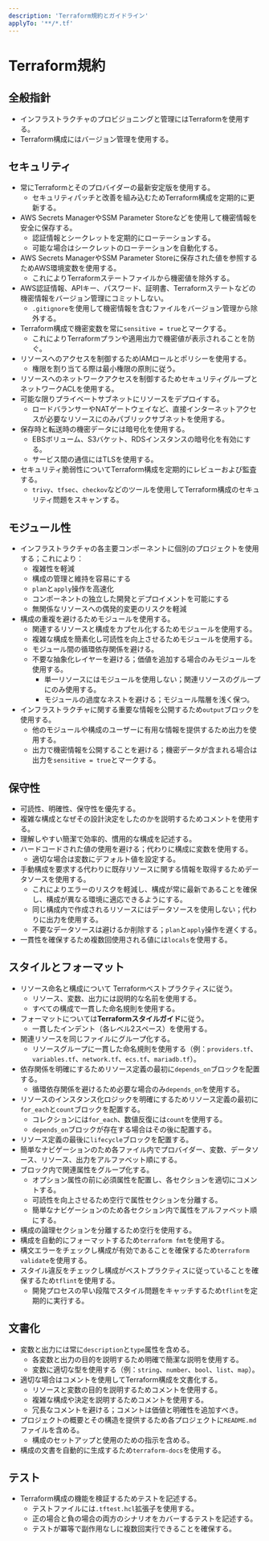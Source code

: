 ```yaml
---
description: 'Terraform規約とガイドライン'
applyTo: '**/*.tf'
---
```


# Terraform規約

## 全般指針

- インフラストラクチャのプロビジョニングと管理にはTerraformを使用する。
- Terraform構成にはバージョン管理を使用する。

## セキュリティ

- 常にTerraformとそのプロバイダーの最新安定版を使用する。
  - セキュリティパッチと改善を組み込むためTerraform構成を定期的に更新する。
- AWS Secrets ManagerやSSM Parameter Storeなどを使用して機密情報を安全に保存する。
  - 認証情報とシークレットを定期的にローテーションする。
  - 可能な場合はシークレットのローテーションを自動化する。
- AWS Secrets ManagerやSSM Parameter Storeに保存された値を参照するためAWS環境変数を使用する。
  - これによりTerraformステートファイルから機密値を除外する。
- AWS認証情報、APIキー、パスワード、証明書、Terraformステートなどの機密情報をバージョン管理にコミットしない。
  - `.gitignore`を使用して機密情報を含むファイルをバージョン管理から除外する。
- Terraform構成で機密変数を常に`sensitive = true`とマークする。
  - これによりTerraformプランや適用出力で機密値が表示されることを防ぐ。
- リソースへのアクセスを制御するためIAMロールとポリシーを使用する。
  - 権限を割り当てる際は最小権限の原則に従う。
- リソースへのネットワークアクセスを制御するためセキュリティグループとネットワークACLを使用する。
- 可能な限りプライベートサブネットにリソースをデプロイする。
  - ロードバランサーやNATゲートウェイなど、直接インターネットアクセスが必要なリソースにのみパブリックサブネットを使用する。
- 保存時と転送時の機密データには暗号化を使用する。
  - EBSボリューム、S3バケット、RDSインスタンスの暗号化を有効にする。
  - サービス間の通信にはTLSを使用する。
- セキュリティ脆弱性についてTerraform構成を定期的にレビューおよび監査する。
  - `trivy`、`tfsec`、`checkov`などのツールを使用してTerraform構成のセキュリティ問題をスキャンする。

## モジュール性

- インフラストラクチャの各主要コンポーネントに個別のプロジェクトを使用する；これにより：
  - 複雑性を軽減
  - 構成の管理と維持を容易にする
  - `plan`と`apply`操作を高速化
  - コンポーネントの独立した開発とデプロイメントを可能にする
  - 無関係なリソースへの偶発的変更のリスクを軽減
- 構成の重複を避けるためモジュールを使用する。
  - 関連するリソースと構成をカプセル化するためモジュールを使用する。
  - 複雑な構成を簡素化し可読性を向上させるためモジュールを使用する。
  - モジュール間の循環依存関係を避ける。
  - 不要な抽象化レイヤーを避ける；価値を追加する場合のみモジュールを使用する。
    - 単一リソースにはモジュールを使用しない；関連リソースのグループにのみ使用する。
    - モジュールの過度なネストを避ける；モジュール階層を浅く保つ。
- インフラストラクチャに関する重要な情報を公開するため`output`ブロックを使用する。
  - 他のモジュールや構成のユーザーに有用な情報を提供するため出力を使用する。
  - 出力で機密情報を公開することを避ける；機密データが含まれる場合は出力を`sensitive = true`とマークする。

## 保守性

- 可読性、明確性、保守性を優先する。
- 複雑な構成となぜその設計決定をしたのかを説明するためコメントを使用する。
- 理解しやすい簡潔で効率的、慣用的な構成を記述する。
- ハードコードされた値の使用を避ける；代わりに構成に変数を使用する。
  - 適切な場合は変数にデフォルト値を設定する。
- 手動構成を要求する代わりに既存リソースに関する情報を取得するためデータソースを使用する。
  - これによりエラーのリスクを軽減し、構成が常に最新であることを確保し、構成が異なる環境に適応できるようにする。
  - 同じ構成内で作成されるリソースにはデータソースを使用しない；代わりに出力を使用する。
  - 不要なデータソースは避けるか削除する；`plan`と`apply`操作を遅くする。
- 一貫性を確保するため複数回使用される値には`locals`を使用する。

## スタイルとフォーマット

- リソース命名と構成について Terraformベストプラクティスに従う。
  - リソース、変数、出力には説明的な名前を使用する。
  - すべての構成で一貫した命名規則を使用する。
- フォーマットについては**Terraformスタイルガイド**に従う。
  - 一貫したインデント（各レベル2スペース）を使用する。
- 関連リソースを同じファイルにグループ化する。
  - リソースグループに一貫した命名規則を使用する（例：`providers.tf`、`variables.tf`、`network.tf`、`ecs.tf`、`mariadb.tf`）。
- 依存関係を明確にするためリソース定義の最初に`depends_on`ブロックを配置する。
  - 循環依存関係を避けるため必要な場合のみ`depends_on`を使用する。
- リソースのインスタンス化ロジックを明確にするためリソース定義の最初に`for_each`と`count`ブロックを配置する。
  - コレクションには`for_each`、数値反復には`count`を使用する。
  - `depends_on`ブロックが存在する場合はその後に配置する。
- リソース定義の最後に`lifecycle`ブロックを配置する。
- 簡単なナビゲーションのため各ファイル内でプロバイダー、変数、データソース、リソース、出力をアルファベット順にする。
- ブロック内で関連属性をグループ化する。
  - オプション属性の前に必須属性を配置し、各セクションを適切にコメントする。
  - 可読性を向上させるため空行で属性セクションを分離する。
  - 簡単なナビゲーションのため各セクション内で属性をアルファベット順にする。
- 構成の論理セクションを分離するため空行を使用する。
- 構成を自動的にフォーマットするため`terraform fmt`を使用する。
- 構文エラーをチェックし構成が有効であることを確保するため`terraform validate`を使用する。
- スタイル違反をチェックし構成がベストプラクティスに従っていることを確保するため`tflint`を使用する。
  - 開発プロセスの早い段階でスタイル問題をキャッチするため`tflint`を定期的に実行する。

## 文書化

- 変数と出力には常に`description`と`type`属性を含める。
  - 各変数と出力の目的を説明するため明確で簡潔な説明を使用する。
  - 変数に適切な型を使用する（例：`string`、`number`、`bool`、`list`、`map`）。
- 適切な場合はコメントを使用してTerraform構成を文書化する。
  - リソースと変数の目的を説明するためコメントを使用する。
  - 複雑な構成や決定を説明するためコメントを使用する。
  - 冗長なコメントを避ける；コメントは価値と明確性を追加すべき。
- プロジェクトの概要とその構造を提供するため各プロジェクトに`README.md`ファイルを含める。
  - 構成のセットアップと使用のための指示を含める。
- 構成の文書を自動的に生成するため`terraform-docs`を使用する。

## テスト

- Terraform構成の機能を検証するためテストを記述する。
  - テストファイルには`.tftest.hcl`拡張子を使用する。
  - 正の場合と負の場合の両方のシナリオをカバーするテストを記述する。
  - テストが冪等で副作用なしに複数回実行できることを確保する。